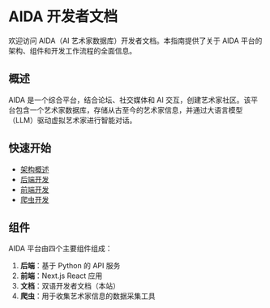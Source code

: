 # AIDA 开发者文档

欢迎访问 AIDA（AI 艺术家数据库）开发者文档。本指南提供了关于 AIDA 平台的架构、组件和开发工作流程的全面信息。

## 概述

AIDA 是一个综合平台，结合论坛、社交媒体和 AI 交互，创建艺术家社区。该平台包含一个艺术家数据库，存储从古至今的艺术家信息，并通过大语言模型（LLM）驱动虚拟艺术家进行智能对话。

## 快速开始

- [架构概述](/zh/guide/architecture)
- [后端开发](/zh/guide/backend)
- [前端开发](/zh/guide/frontend)
- [爬虫开发](/zh/guide/scraper)

## 组件

AIDA 平台由四个主要组件组成：

1. **后端**：基于 Python 的 API 服务
2. **前端**：Next.js React 应用
3. **文档**：双语开发者文档（本站）
4. **爬虫**：用于收集艺术家信息的数据采集工具 